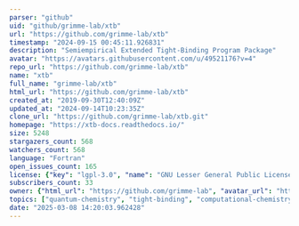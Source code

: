 ```yaml
---
parser: "github"
uid: "github/grimme-lab/xtb"
url: "https://github.com/grimme-lab/xtb"
timestamp: "2024-09-15 00:45:11.926831"
description: "Semiempirical Extended Tight-Binding Program Package"
avatar: "https://avatars.githubusercontent.com/u/49521176?v=4"
repo_url: "https://github.com/grimme-lab/xtb"
name: "xtb"
full_name: "grimme-lab/xtb"
html_url: "https://github.com/grimme-lab/xtb"
created_at: "2019-09-30T12:40:09Z"
updated_at: "2024-09-14T10:23:35Z"
clone_url: "https://github.com/grimme-lab/xtb.git"
homepage: "https://xtb-docs.readthedocs.io/"
size: 5248
stargazers_count: 568
watchers_count: 568
language: "Fortran"
open_issues_count: 165
license: {"key": "lgpl-3.0", "name": "GNU Lesser General Public License v3.0", "spdx_id": "LGPL-3.0", "url": "https://api.github.com/licenses/lgpl-3.0", "node_id": "MDc6TGljZW5zZTEy"}
subscribers_count: 33
owner: {"html_url": "https://github.com/grimme-lab", "avatar_url": "https://avatars.githubusercontent.com/u/49521176?v=4", "login": "grimme-lab", "type": "Organization"}
topics: ["quantum-chemistry", "tight-binding", "computational-chemistry", "atomistic-simulations", "force-field"]
date: "2025-03-08 14:20:03.962428"
---
```

